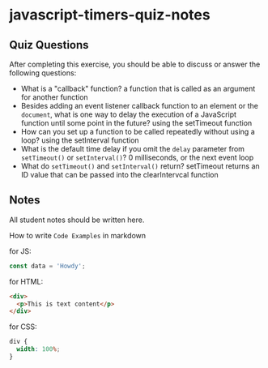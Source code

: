 # javascript-timers-quiz-notes

## Quiz Questions

After completing this exercise, you should be able to discuss or answer the following questions:

- What is a "callback" function?
  a function that is called as an argument for another function
- Besides adding an event listener callback function to an element or the `document`, what is one way to delay the execution of a JavaScript function until some point in the future?
  using the setTimeout function
- How can you set up a function to be called repeatedly without using a loop?
  using the setInterval function
- What is the default time delay if you omit the `delay` parameter from `setTimeout()` or `setInterval()`?
  0 milliseconds, or the next event loop
- What do `setTimeout()` and `setInterval()` return?
  setTimeout returns an ID value that can be passed into the clearIntervcal function

## Notes

All student notes should be written here.

How to write `Code Examples` in markdown

for JS:

```javascript
const data = 'Howdy';
```

for HTML:

```html
<div>
  <p>This is text content</p>
</div>
```

for CSS:

```css
div {
  width: 100%;
}
```
